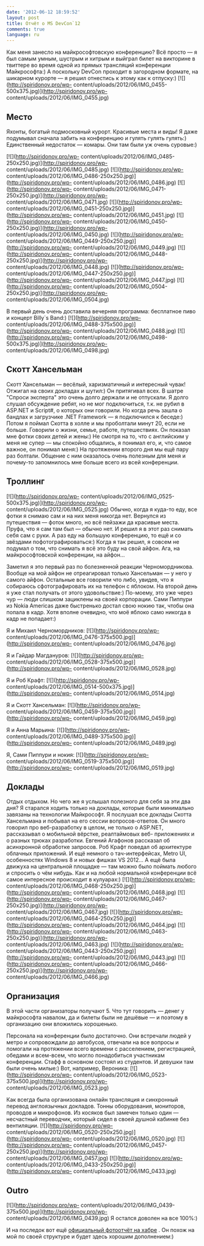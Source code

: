 ```yaml
---
date: '2012-06-12 18:59:52'
layout: post
title: Отчёт о MS DevCon`12
comments: true
language: ru
---
```


Как меня занесло на майкрософтовскую конференцию? Всё просто — я был самым
умным, шустрым и хитрым и выйграл билет на викторине в твиттере во время одной
из прямых трансляций конференции Майкрософта:) А поскольку DevCon проходит в
загородном формате, на шикарном курорте — я решил отнестись к этому как к
отпуску:) [![](http://spiridonov.pro/wp-
content/uploads/2012/06/IMG_0455-500x375.jpg)](http://spiridonov.pro/wp-
content/uploads/2012/06/IMG_0455.jpg)

## Место

Яхонты, богатый подмосковный курорт. Красивые места и виды! Я даже подумывал
сначала забить на конференцию и гулять гулять гулять:) Единственный недостаток
— комары. Они там были уж очень суровые:)

[![](http://spiridonov.pro/wp-
content/uploads/2012/06/IMG_0485-250x250.jpg)](http://spiridonov.pro/wp-
content/uploads/2012/06/IMG_0485.jpg) [![](http://spiridonov.pro/wp-
content/uploads/2012/06/IMG_0486-250x250.jpg)](http://spiridonov.pro/wp-
content/uploads/2012/06/IMG_0486.jpg) [![](http://spiridonov.pro/wp-
content/uploads/2012/06/IMG_0471-250x250.jpg)](http://spiridonov.pro/wp-
content/uploads/2012/06/IMG_0471.jpg) [![](http://spiridonov.pro/wp-
content/uploads/2012/06/IMG_0451-250x250.jpg)](http://spiridonov.pro/wp-
content/uploads/2012/06/IMG_0451.jpg) [![](http://spiridonov.pro/wp-
content/uploads/2012/06/IMG_0450-250x250.jpg)](http://spiridonov.pro/wp-
content/uploads/2012/06/IMG_0450.jpg) [![](http://spiridonov.pro/wp-
content/uploads/2012/06/IMG_0449-250x250.jpg)](http://spiridonov.pro/wp-
content/uploads/2012/06/IMG_0449.jpg) [![](http://spiridonov.pro/wp-
content/uploads/2012/06/IMG_0448-250x250.jpg)](http://spiridonov.pro/wp-
content/uploads/2012/06/IMG_0448.jpg) [![](http://spiridonov.pro/wp-
content/uploads/2012/06/IMG_0447-250x250.jpg)](http://spiridonov.pro/wp-
content/uploads/2012/06/IMG_0447.jpg) [![](http://spiridonov.pro/wp-
content/uploads/2012/06/IMG_0504-250x250.jpg)](http://spiridonov.pro/wp-
content/uploads/2012/06/IMG_0504.jpg)

В первый день очень доставила вечерняя программа: бесплатное пиво и концерт
Billy`s Band:) [![](http://spiridonov.pro/wp-
content/uploads/2012/06/IMG_0488-375x500.jpg)](http://spiridonov.pro/wp-
content/uploads/2012/06/IMG_0488.jpg) [![](http://spiridonov.pro/wp-
content/uploads/2012/06/IMG_0498-500x375.jpg)](http://spiridonov.pro/wp-
content/uploads/2012/06/IMG_0498.jpg)

## Скотт Хансельман

Скотт Хансельман — весёлый, харизматичный и интересный чувак! Отжигал на своих
докладах и шутил:) Он притягивал всех. В шатре "Спроси эксперта" это очень
долго держали и не отпускали. Я долго слушал обсуждение ребят, но не мог
подключиться, т.к. не рубил в ASP.NET и Script#, о которых они говорили. Но
когда речь зашла о бандлах и загрузчике .NET Framework — я подключился к
беседе:) Потом я поймал Скотта в холле и мы проболтали минут 20, если не
больше. Говорили о жизни, семье, работе, путешествиях. Он показал мне фотки
своих детей и жены:) Не смотря на то, что с английским у меня не супер — мы
спокойно общались, я понимал его, и, что самое важное, он понимал меня:) На
протяжении второго дня мы ещё пару раз болтали. Общение с ним оказалось очень
полезным для меня и почему-то запомнилось мне больше всего из всей
конференции.

## Троллинг

[![](http://spiridonov.pro/wp-
content/uploads/2012/06/IMG_0525-500x375.jpg)](http://spiridonov.pro/wp-
content/uploads/2012/06/IMG_0525.jpg) Обычно, когда я куда-то еду, все фотки я
снимаю сам и на них меня никогда нет. Вернулся из путешествия — фоток много,
но всё пейзажи да красивые места. Пруфа, что я сам там был — обычно нет. И
решил я в этот раз снимать себя сам с руки. А раз еду на большую конференцию,
то ещё и со звёздами пофотографироваться:) Когда я так решил, я совсем не
подумал о том, что снимать я всё это буду на свой айфон. Ага, на
майкрософтовской конференции, на айфон...

Заметил я это первый раз по болезненной реакции Черномордникова. Вообще на мой
айфон не отреагировал только Хансельман — у него у самого айфон. Остальные все
говорили что либо, увидев, что я собираюсь сфотографировать их на телефон с
яблоком. На второй день я уже стал получать от этого удовольствие:) По-моему,
это уже через чур — люди слишком зациклены на своей корпорации. Сами Пиппури
из Nokia Americas даже быстренько достал свою нокию так, чтобы она попала в
кадр. Хотя вполне очевидно, что моё яблоко само никогда в кадр не попадает:)

Я и Михаил Черномордников: [![](http://spiridonov.pro/wp-
content/uploads/2012/06/IMG_0476-375x500.jpg)](http://spiridonov.pro/wp-
content/uploads/2012/06/IMG_0476.jpg)

Я и Гайдар Магдануров: [![](http://spiridonov.pro/wp-
content/uploads/2012/06/IMG_0528-375x500.jpg)](http://spiridonov.pro/wp-
content/uploads/2012/06/IMG_0528.jpg)

Я и Роб Крафт: [![](http://spiridonov.pro/wp-
content/uploads/2012/06/IMG_0514-500x375.jpg)](http://spiridonov.pro/wp-
content/uploads/2012/06/IMG_0514.jpg)

Я и Скотт Хансельман: [![](http://spiridonov.pro/wp-
content/uploads/2012/06/IMG_0459-375x500.jpg)](http://spiridonov.pro/wp-
content/uploads/2012/06/IMG_0459.jpg)

Я и Анна Марьина: [![](http://spiridonov.pro/wp-
content/uploads/2012/06/IMG_0489-375x500.jpg)](http://spiridonov.pro/wp-
content/uploads/2012/06/IMG_0489.jpg)

Я, Сами Пиппури и нокия: [![](http://spiridonov.pro/wp-
content/uploads/2012/06/IMG_0519-375x500.jpg)](http://spiridonov.pro/wp-
content/uploads/2012/06/IMG_0519.jpg)

## Доклады

Отдых отдыхом. Но чего же я услышал полезного для себя за эти два дня? Я
старался ходить только на доклады, которые были минимально завязаны на
технологии Майкрософт. Я послушал все доклады Скотта Хансельмана и побывал на
его сессии вопросов-ответов. Он много говорил про веб-разработку в целом, не
только о ASP.NET, рассказывал о мобильной вёрстке, реалтаймовых веб-
приложениях и о разных трюках разработки. Евгений Агафонов рассказал об
асинхронной обработке запросов. Роб Крафт поведал об архитектуре облачных
приложений. И ещё немного о тач-интерфейсах, Metro UI, особенностях Windows 8
и новых фишках VS 2012... А ещё была движуха на центральной площадке — там
можно было поймать любого и спросить о чём нибудь. Как и на любой нормальной
конференции всё самое интересное происходит в кулуарах:)
[![](http://spiridonov.pro/wp-
content/uploads/2012/06/IMG_0468-250x250.jpg)](http://spiridonov.pro/wp-
content/uploads/2012/06/IMG_0468.jpg) [![](http://spiridonov.pro/wp-
content/uploads/2012/06/IMG_0467-250x250.jpg)](http://spiridonov.pro/wp-
content/uploads/2012/06/IMG_0467.jpg) [![](http://spiridonov.pro/wp-
content/uploads/2012/06/IMG_0464-250x250.jpg)](http://spiridonov.pro/wp-
content/uploads/2012/06/IMG_0464.jpg) [![](http://spiridonov.pro/wp-
content/uploads/2012/06/IMG_0463-250x250.jpg)](http://spiridonov.pro/wp-
content/uploads/2012/06/IMG_0463.jpg) [![](http://spiridonov.pro/wp-
content/uploads/2012/06/IMG_0443-250x250.jpg)](http://spiridonov.pro/wp-
content/uploads/2012/06/IMG_0443.jpg) [![](http://spiridonov.pro/wp-
content/uploads/2012/06/IMG_0466-250x250.jpg)](http://spiridonov.pro/wp-
content/uploads/2012/06/IMG_0466.jpg)

## Организация

В этой части организаторы получают 5. Что тут говорить — денег у майкрософта
навалом, да и билеты были не дешёвые — и поэтому в организацию они вложились
хорошенько.

Персонала на конференции было достаточно. Они встречали людей у метро и
сопровождали до автобусов, отвечали на все вопросы и помогали на протяжении
всего времени с расселением, регистрацией, обедами и всем-всем, что могло
понадобиться участникам конференции. Стафф в основном состоял из студентов. И
девушки там были очень милые:) Вот, например, Вероника:
[![](http://spiridonov.pro/wp-
content/uploads/2012/06/IMG_0523-375x500.jpg)](http://spiridonov.pro/wp-
content/uploads/2012/06/IMG_0523.jpg)

Как всегда была организована онлайн трансляция и синхронный перевод
англоязычных докладов. Тонны оборудования, мониторов, проводов и микрофонов.
Из косяков был замечен только один — несчастный переводчик, который сидел в
своей душной кабинке без вентиляции. [![](http://spiridonov.pro/wp-
content/uploads/2012/06/IMG_0520-250x250.jpg)](http://spiridonov.pro/wp-
content/uploads/2012/06/IMG_0520.jpg) [![](http://spiridonov.pro/wp-
content/uploads/2012/06/IMG_0457-250x250.jpg)](http://spiridonov.pro/wp-
content/uploads/2012/06/IMG_0457.jpg) [![](http://spiridonov.pro/wp-
content/uploads/2012/06/IMG_0433-250x250.jpg)](http://spiridonov.pro/wp-
content/uploads/2012/06/IMG_0433.jpg)

## Outro

[![](http://spiridonov.pro/wp-
content/uploads/2012/06/IMG_0439-375x500.jpg)](http://spiridonov.pro/wp-
content/uploads/2012/06/IMG_0439.jpg) Я остался доволен на все 100%:)

И на последок вот ещё [официальный фотоотчёт на
хабре](http://habrahabr.ru/company/microsoft/blog/145494/) . Он похож на мой
по своей структуре и будет здесь хорошим дополнением:)

